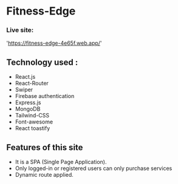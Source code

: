 # Fitness-Edge

### Live site: 

'https://fitness-edge-4e65f.web.app/'

## Technology used :

- React.js
- React-Router
- Swiper
- Firebase authentication
- Express.js
- MongoDB
- Tailwind-CSS
- Font-awesome
- React toastify

## Features of this site

- It is a SPA (Single Page Application).
- Only logged-in or registered users can only purchase services
- Dynamic route applied.




